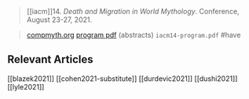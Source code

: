 > [[iacm]]14. *Death and Migration in World Mythology*. Conference, August 23-27, 2021.


> [compmyth.org](https://www.compmyth.org/14th-conference/)
> [program pdf](https://www.compmyth.org/wp-content/uploads/2021/08/IACM_2021_ONLINE_program_FINAL.pdf) (abstracts) `iacm14-program.pdf` #have


## Relevant Articles
[[blazek2021]]
[[cohen2021-substitute]]
[[durdevic2021]]
[[dushi2021]]
[[lyle2021]]